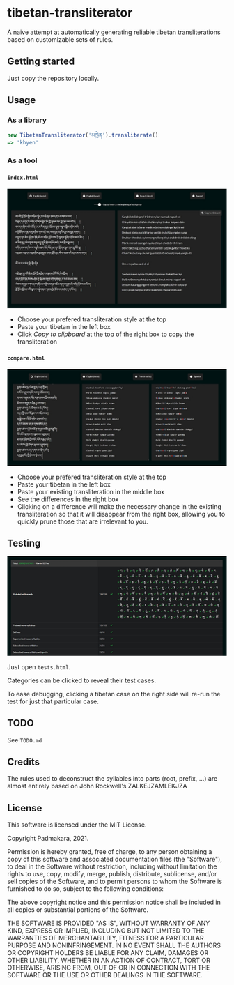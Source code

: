# tibetan-transliterator

A naive attempt at automatically generating reliable tibetan transliterations
based on customizable sets of rules.

Getting started
-----------

Just copy the repository locally.

Usage
-----------

### As a library

```js
new TibetanTransliterator('མཁྱེན').transliterate()
=> 'khyen'
```

### As a tool

#### `index.html`

![Demo](./docs/index-small.jpg)

* Choose your prefered transliteration style at the top
* Paste your tibetan in the left box
* Click *Copy to clipboard* at the top of the right box to copy the
  transliteration

#### `compare.html`

![Demo](./docs/compare-small.jpg)

* Choose your prefered transliteration style at the top
* Paste your tibetan in the left box
* Paste your existing transliteration in the middle box
* See the differences in the right box
* Clicking on a difference will make the necessary change in the existing
  transliteration so that it will disappear from the right box, allowing you
  to quickly prune those that are irrelevant to you.

Testing
-----------

![Demo](./docs/tests-small.jpg)

Just open `tests.html`.

Categories can be clicked to reveal their test cases.

To ease debugging, clicking a tibetan case on the right side will re-run the
test for just that particular case.

TODO
-----------

See `TODO.md`

Credits
-----------

The rules used to deconstruct the syllables into parts (root, prefix, ...)
are almost entirely based on John Rockwell's ZALKEJZAMLEKJZA

License
-----------

This software is licensed under the MIT License.

Copyright Padmakara, 2021.

Permission is hereby granted, free of charge, to any person obtaining a
copy of this software and associated documentation files (the
"Software"), to deal in the Software without restriction, including
without limitation the rights to use, copy, modify, merge, publish,
distribute, sublicense, and/or sell copies of the Software, and to permit
persons to whom the Software is furnished to do so, subject to the
following conditions:

The above copyright notice and this permission notice shall be included
in all copies or substantial portions of the Software.

THE SOFTWARE IS PROVIDED "AS IS", WITHOUT WARRANTY OF ANY KIND, EXPRESS
OR IMPLIED, INCLUDING BUT NOT LIMITED TO THE WARRANTIES OF
MERCHANTABILITY, FITNESS FOR A PARTICULAR PURPOSE AND NONINFRINGEMENT. IN
NO EVENT SHALL THE AUTHORS OR COPYRIGHT HOLDERS BE LIABLE FOR ANY CLAIM,
DAMAGES OR OTHER LIABILITY, WHETHER IN AN ACTION OF CONTRACT, TORT OR
OTHERWISE, ARISING FROM, OUT OF OR IN CONNECTION WITH THE SOFTWARE OR THE
USE OR OTHER DEALINGS IN THE SOFTWARE.
